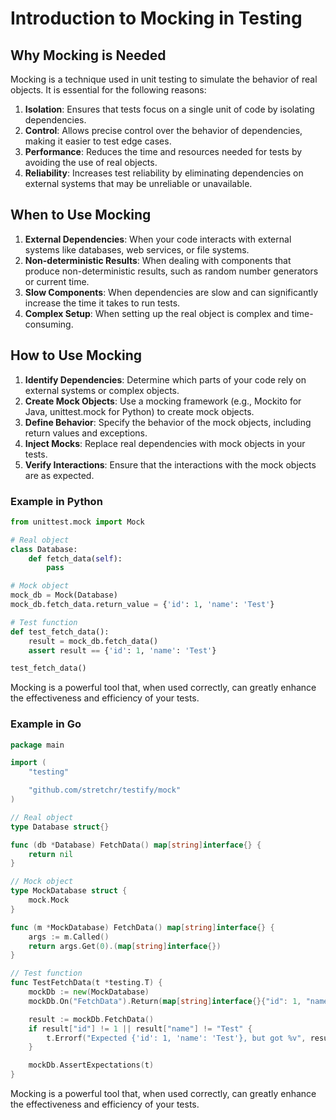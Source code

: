 # Introduction to Mocking in Testing

## Why Mocking is Needed

Mocking is a technique used in unit testing to simulate the behavior of real objects. It is essential for the following reasons:

1. **Isolation**: Ensures that tests focus on a single unit of code by isolating dependencies.
2. **Control**: Allows precise control over the behavior of dependencies, making it easier to test edge cases.
3. **Performance**: Reduces the time and resources needed for tests by avoiding the use of real objects.
4. **Reliability**: Increases test reliability by eliminating dependencies on external systems that may be unreliable or unavailable.

## When to Use Mocking

1. **External Dependencies**: When your code interacts with external systems like databases, web services, or file systems.
2. **Non-deterministic Results**: When dealing with components that produce non-deterministic results, such as random number generators or current time.
3. **Slow Components**: When dependencies are slow and can significantly increase the time it takes to run tests.
4. **Complex Setup**: When setting up the real object is complex and time-consuming.

## How to Use Mocking

1. **Identify Dependencies**: Determine which parts of your code rely on external systems or complex objects.
2. **Create Mock Objects**: Use a mocking framework (e.g., Mockito for Java, unittest.mock for Python) to create mock objects.
3. **Define Behavior**: Specify the behavior of the mock objects, including return values and exceptions.
4. **Inject Mocks**: Replace real dependencies with mock objects in your tests.
5. **Verify Interactions**: Ensure that the interactions with the mock objects are as expected.

### Example in Python

```python
from unittest.mock import Mock

# Real object
class Database:
    def fetch_data(self):
        pass

# Mock object
mock_db = Mock(Database)
mock_db.fetch_data.return_value = {'id': 1, 'name': 'Test'}

# Test function
def test_fetch_data():
    result = mock_db.fetch_data()
    assert result == {'id': 1, 'name': 'Test'}

test_fetch_data()
```

Mocking is a powerful tool that, when used correctly, can greatly enhance the effectiveness and efficiency of your tests.

### Example in Go

```go
package main

import (
    "testing"

    "github.com/stretchr/testify/mock"
)

// Real object
type Database struct{}

func (db *Database) FetchData() map[string]interface{} {
    return nil
}

// Mock object
type MockDatabase struct {
    mock.Mock
}

func (m *MockDatabase) FetchData() map[string]interface{} {
    args := m.Called()
    return args.Get(0).(map[string]interface{})
}

// Test function
func TestFetchData(t *testing.T) {
    mockDb := new(MockDatabase)
    mockDb.On("FetchData").Return(map[string]interface{}{"id": 1, "name": "Test"})

    result := mockDb.FetchData()
    if result["id"] != 1 || result["name"] != "Test" {
        t.Errorf("Expected {'id': 1, 'name': 'Test'}, but got %v", result)
    }

    mockDb.AssertExpectations(t)
}
```

Mocking is a powerful tool that, when used correctly, can greatly enhance the effectiveness and efficiency of your tests.